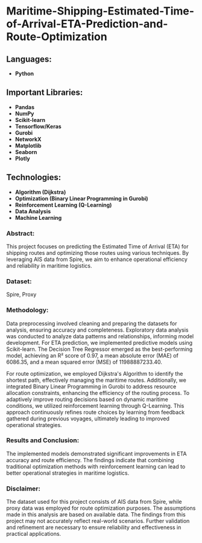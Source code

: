 # Maritime-Shipping-Estimated-Time-of-Arrival-ETA-Prediction-and-Route-Optimization

## Languages:
* **Python**

## Important Libraries:
* **Pandas**
* **NumPy**
* **Scikit-learn**
* **Tensorflow/Keras**
* **Gurobi**
* **NetworkX**
* **Matplotlib**
* **Seaborn**
* **Plotly**

## Technologies:
* **Algorithm (Dijkstra)**
* **Optimization (Binary Linear Programming in Gurobi)**
* **Reinforcement Learning (Q-Learning)**
* **Data Analysis**
* **Machine Learning**

### Abstract:
This project focuses on predicting the Estimated Time of Arrival (ETA) for shipping routes and optimizing those routes using various techniques. By leveraging AIS data from Spire, we aim to enhance operational efficiency and reliability in maritime logistics.

### Dataset:
Spire, Proxy

### Methodology:
Data preprocessing involved cleaning and preparing the datasets for analysis, ensuring accuracy and completeness. Exploratory data analysis was conducted to analyze data patterns and relationships, informing model development. For ETA prediction, we implemented predictive models using Scikit-learn. The Decision Tree Regressor emerged as the best-performing model, achieving an R² score of 0.97, a mean absolute error (MAE) of 6086.35, and a mean squared error (MSE) of 11988887233.40.

For route optimization, we employed Dijkstra's Algorithm to identify the shortest path, effectively managing the maritime routes. Additionally, we integrated Binary Linear Programming in Gurobi to address resource allocation constraints, enhancing the efficiency of the routing process. To adaptively improve routing decisions based on dynamic maritime conditions, we utilized reinforcement learning through Q-Learning. This approach continuously refines route choices by learning from feedback gathered during previous voyages, ultimately leading to improved operational strategies.

### Results and Conclusion:
The implemented models demonstrated significant improvements in ETA accuracy and route efficiency. The findings indicate that combining traditional optimization methods with reinforcement learning can lead to better operational strategies in maritime logistics.

### Disclaimer:
The dataset used for this project consists of AIS data from Spire, while proxy data was employed for route optimization purposes. The assumptions made in this analysis are based on available data. The findings from this project may not accurately reflect real-world scenarios. Further validation and refinement are necessary to ensure reliability and effectiveness in practical applications.
